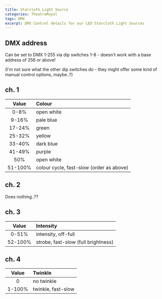 ```yaml
---
title: Starcloth Light Source
categories: TheatreRoyal
tags: DMX
excerpt: DMX Control details for our LED Starcloth Light Sources
---
```


## DMX address

Can be set to DMX 1-255 via dip switches 1-8 - doesn't work with a base address of 256 or above!

(I'm not sure what the other dip switches do - they might offer some kind of manual control options, maybe..?)

## ch. 1

| Value   | Colour           |
|:-------:|:-----------------|
| 0-8%    | open white       |
| 9-16%   | pale blue        |
| 17-24%  | green            |
| 25-32%  | yellow           |
| 33-40%  | dark blue        |
| 41-49%  | purple           |
| 50%     | open white       |
| 51-100% | colour cycle, fast-slow (order as above) |

## ch. 2

Does nothing..??

## ch. 3

| Value   | Intensity           |
|:-------:|:--------------------|
| 0-51%   | intensity, off-full |
| 52-100% | strobe, fast-slow (full brightness) |

## ch. 4

| Value   | Twinkle             |
|:-------:|:--------------------|
| 0       | no twinkle          |
| 1-100%  | twinkle, fast-slow  |
